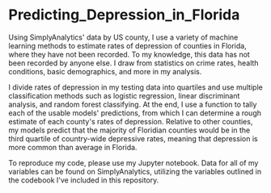 # Predicting_Depression_in_Florida
Using SimplyAnalytics' data by US county, I use a variety of machine learning methods to estimate rates of depression of counties in Florida, where they have not been recorded. To my knowledge, this data has not been recorded by anyone else. I draw from statistics on crime rates, health conditions, basic demographics, and more in my analysis.

I divide rates of depression in my testing data into quartiles and use multiple classification methods such as logistic regression, linear discriminant analysis, and random forest classifying. At the end, I use a function to tally each of the usable models' predictions, from which I can determine a rough estimate of each county's rates of depression. Relative to other counties, my models predict that the majority of Floridian counties would be in the third quartile of country-wide depressive rates, meaning that depression is more common than average in Florida.

To reproduce my code, please use my Jupyter notebook. Data for all of my variables can be found on SimplyAnalytics, utilizing the variables outlined in the codebook I've included in this repository.
